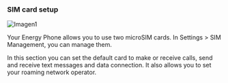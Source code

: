 ### SIM card setup

![Imagen1](http://static.energysistem.com/images/manuals/42499/56dd9e778a993.jpg)

Your Energy Phone allows you to use two microSIM cards. In Settings > SIM Management, you can manage them.

In this section you can set the default card to make or receive calls, send and receive text messages and data connection. It also allows you to set your roaming network operator.
